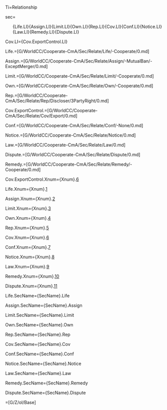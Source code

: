 Ti=Relationship

sec=<ol>{Life.LI}{Assign.LI}{Limit.LI}{Own.LI}{Rep.LI}{Cov.LI}{Conf.LI}{Notice.LI}{Law.LI}{Remedy.LI}{Dispute.LI}</ol>

Cov.LI={Cov.ExportControl.LI}

Life.=[G/WorldCC/Cooperate-CmA/Sec/Relate/Life/-Cooperate/0.md]

Assign.=[G/WorldCC/Cooperate-CmA/Sec/Relate/Assign/-MutualBan/-ExceptMerger/0.md]

Limit.=[G/WorldCC/Cooperate-CmA/Sec/Relate/Limit/-Cooperate/0.md]

Own.=[G/WorldCC/Cooperate-CmA/Sec/Relate/Own/-Cooperate/0.md]

Rep.=[G/WorldCC/Cooperate-CmA/Sec/Relate/Rep/Discloser/3PartyRight/0.md]

Cov.ExportControl.=[G/WorldCC/Cooperate-CmA/Sec/Relate/Cov/Export/0.md]

Conf.=[G/WorldCC/Cooperate-CmA/Sec/Relate/Conf/-None/0.md]

Notice.=[G/WorldCC/Cooperate-CmA/Sec/Relate/Notice/0.md]

Law.=[G/WorldCC/Cooperate-CmA/Sec/Relate/Law/0.md]

Dispute.=[G/WorldCC/Cooperate-CmA/Sec/Relate/Dispute/0.md]

Remedy.=[G/WorldCC/Cooperate-CmA/Sec/Relate/Remedy/-Cooperate/0.md]


Cov.ExportControl.Xnum={Xnum}.<a href="#Cov.ExportControl.Sec" class="xref">6</a>

Life.Xnum={Xnum}.<a href="#Life.Sec" class="xref">1</a>

Assign.Xnum={Xnum}.<a href="#Assign.Sec" class="xref">2</a>

Limit.Xnum={Xnum}.<a href="#Limit.Sec" class="xref">3</a>

Own.Xnum={Xnum}.<a href="#Own.Sec" class="xref">4</a>

Rep.Xnum={Xnum}.<a href="#Rep.Sec" class="xref">5</a>

Cov.Xnum={Xnum}.<a href="#Cov.Sec" class="xref">6</a>

Conf.Xnum={Xnum}.<a href="#Conf.Sec" class="xref">7</a>

Notice.Xnum={Xnum}.<a href="#Notice.Sec" class="xref">8</a>

Law.Xnum={Xnum}.<a href="#Law.Sec" class="xref">9</a>

Remedy.Xnum={Xnum}.<a href="#Remedy.Sec" class="xref">10</a>

Dispute.Xnum={Xnum}.<a href="#Dispute.Sec" class="xref">11</a>


Life.SecName={SecName}.Life

Assign.SecName={SecName}.Assign

Limit.SecName={SecName}.Limit

Own.SecName={SecName}.Own

Rep.SecName={SecName}.Rep

Cov.SecName={SecName}.Cov

Conf.SecName={SecName}.Conf

Notice.SecName={SecName}.Notice

Law.SecName={SecName}.Law

Remedy.SecName={SecName}.Remedy

Dispute.SecName={SecName}.Dispute

=[G/Z/ol/Base]
